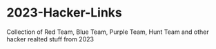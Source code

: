 # 2023-Hacker-Links
Collection of Red Team, Blue Team, Purple Team, Hunt Team and other hacker realted stuff from 2023
